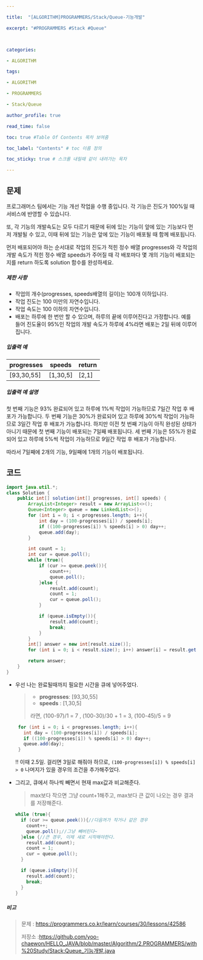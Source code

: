 ```yaml
---

title:  "[ALGORITHM]PROGRAMMERS/Stack/Queue-기능개발"

excerpt: "#PROGRAMMERS #Stack #Queue"



categories:

- ALGORITHM

tags:

- ALGORITHM

- PROGRAMMERS

- Stack/Queue

author_profile: true

read_time: false 

toc: true #Table Of Contents 목차 보여줌

toc_label: "Contents" # toc 이름 정의

toc_sticky: true # 스크롤 내릴때 같이 내려가는 목차

---
```




## 문제

프로그래머스 팀에서는 기능 개선 작업을 수행 중입니다. 각 기능은 진도가 100%일 때 서비스에 반영할 수 있습니다.

또, 각 기능의 개발속도는 모두 다르기 때문에 뒤에 있는 기능이 앞에 있는 기능보다 먼저 개발될 수 있고, 이때 뒤에 있는 기능은 앞에 있는 기능이 배포될 때 함께 배포됩니다.

먼저 배포되어야 하는 순서대로 작업의 진도가 적힌 정수 배열 progresses와 각 작업의 개발 속도가 적힌 정수 배열 speeds가 주어질 때 각 배포마다 몇 개의 기능이 배포되는지를 return 하도록 solution 함수를 완성하세요.

##### 제한 사항

- 작업의 개수(progresses, speeds배열의 길이)는 100개 이하입니다.
- 작업 진도는 100 미만의 자연수입니다.
- 작업 속도는 100 이하의 자연수입니다.
- 배포는 하루에 한 번만 할 수 있으며, 하루의 끝에 이루어진다고 가정합니다. 예를 들어 진도율이 95%인 작업의 개발 속도가 하루에 4%라면 배포는 2일 뒤에 이루어집니다.

##### 입출력 예

| progresses | speeds   | return |
| ---------- | -------- | ------ |
| [93,30,55] | [1,30,5] | [2,1]  |

##### 입출력 예 설명

첫 번째 기능은 93% 완료되어 있고 하루에 1%씩 작업이 가능하므로 7일간 작업 후 배포가 가능합니다.
두 번째 기능은 30%가 완료되어 있고 하루에 30%씩 작업이 가능하므로 3일간 작업 후 배포가 가능합니다. 하지만 이전 첫 번째 기능이 아직 완성된 상태가 아니기 때문에 첫 번째 기능이 배포되는 7일째 배포됩니다.
세 번째 기능은 55%가 완료되어 있고 하루에 5%씩 작업이 가능하므로 9일간 작업 후 배포가 가능합니다. 

따라서 7일째에 2개의 기능, 9일째에 1개의 기능이 배포됩니다.



## 코드

```java
import java.util.*;
class Solution {
    public int[] solution(int[] progresses, int[] speeds) {
        ArrayList<Integer> result = new ArrayList<>();
        Queue<Integer> queue = new LinkedList<>();
        for (int i = 0; i < progresses.length; i++){
            int day = (100-progresses[i]) / speeds[i];
            if ((100-progresses[i]) % speeds[i] > 0) day++;
            queue.add(day);
        }

        int count = 1;
        int cur = queue.poll();
        while (true){
            if (cur >= queue.peek()){
                count++;
                queue.poll();
            }else {
                result.add(count);
                count = 1;
                cur = queue.poll();
            }

            if (queue.isEmpty()){
                result.add(count);
                break;
            }
        }
        int[] answer = new int[result.size()];
        for (int i = 0; i < result.size(); i++) answer[i] = result.get(i);

        return answer;
    }
}
```

- 우선 나는 완료될때까지 필요한 시간을 큐에 넣어주었다.

  > - **progresses**: [93,30,55]
  > - **speeds** : [1,30,5]
  >
  > 라면, (100-97)/1 = 7 , (100-30)/30 + 1 = 3, (100-45)/5 =  9

  ```java
   for (int i = 0; i < progresses.length; i++){
     int day = (100-progresses[i]) / speeds[i];
     if ((100-progresses[i]) % speeds[i] > 0) day++;
     queue.add(day);
   }
  ```

  ‼️ 이때 2.5일. 걸리면 3일로 해줘야 하므로, `(100-progresses[i]) % speeds[i] > 0` 나머지가 있을 경우의 조건을 추가해주었다.

- 그리고, 큐에서 하나씩 빼면서 현재 max값과 비교해준다.

  > max보다 작으면 그냥 count+1해주고, max보다 큰 값이 나오는 경우 결과를 저장해준다.

  ```java
  while (true){
    if (cur >= queue.peek()){//다음꺼가 작거나 같은 경우
      count++;
      queue.poll();//그냥 빼버린다~
    }else {//큰 경우, 이제 새로 시작해야한다.
      result.add(count);
      count = 1;
      cur = queue.poll();
    }
  
    if (queue.isEmpty()){
      result.add(count);
      break;
    }
  }
  ```

  

##### 비고

> 문제 : https://programmers.co.kr/learn/courses/30/lessons/42586
>
> 저장소 :https://github.com/yoo-chaewon/HELLO_JAVA/blob/master/Algorithm/2.PROGRAMMERS/with%20Study/Stack:Queue_기능개발.java
>
